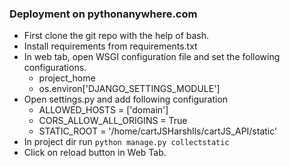 ### Deployment on pythonanywhere.com

+ First clone the git repo with the help of bash.
+ Install requirements from requirements.txt
+ In web tab, open WSGI configuration file and set the following configurations.
    * project_home
    * os.environ['DJANGO_SETTINGS_MODULE']
+ Open settings.py and add following configuration
    * ALLOWED_HOSTS = ['domain']
    * CORS_ALLOW_ALL_ORIGINS = True
    * STATIC_ROOT = '/home/cartJSHarshIls/cartJS_API/static'
+ In project dir run `python manage.py collectstatic`
+ Click on reload button in Web Tab.
